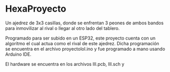 # HexaProyecto
Un ajedrez de 3x3 casillas, donde se enfrentan 3 peones de ambos bandos para inmovilizar al rival o llegar al otro lado del tablero.


Programado para ser subido en un ESP32, este proyecto cuenta con un algoritmo el cual actua como el rival de este ajedrez. Dicha programación se encuentra en el archivo proyectolol.ino y fue programado a mano usando Arduino IDE.

El hardware se encuentra en los archivos III.pcb, III.sch y 

